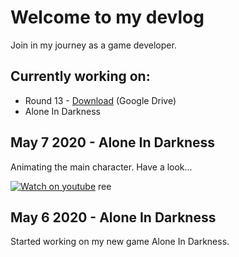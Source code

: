 # Welcome to my devlog

Join in my journey as a game developer. 
## Currently working on:
* Round 13 - [Download](https://drive.google.com/drive/folders/1iiQOkMuxTbkQBQJywu51K4czR9A3TGsv?usp=sharing) (Google Drive)
* Alone In Darkness

## May 7 2020 - Alone In Darkness
Animating the main character. Have a look...

[![Watch on youtube](https://github.com/noasoder/noasoder.github.io/blob/master/media/Sk%C3%A4rmklipp.PNG)](https://youtu.be/muvK5ObUaTk)
ree

## May 6 2020 - Alone In Darkness
Started working on my new game Alone In Darkness. 
